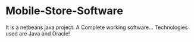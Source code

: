 # Mobile-Store-Software
It is a netbeans java project.
A Complete working software... Technologies used are Java and Oracle!
